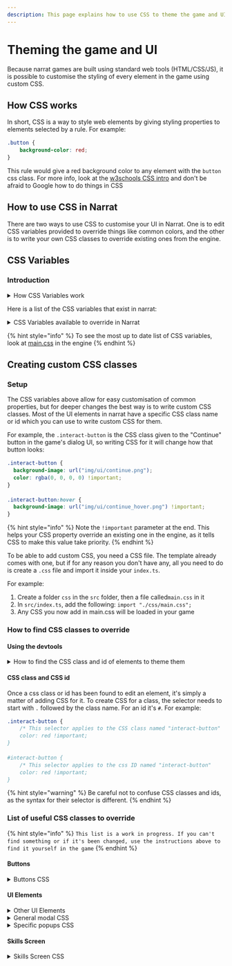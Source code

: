 ```yaml
---
description: This page explains how to use CSS to theme the game and UI
---
```


# Theming the game and UI

Because narrat games are built using standard web tools (HTML/CSS/JS), it is possible to customise the styling of every element in the game using custom CSS.

## How CSS works

In short, CSS is a way to style web elements by giving styling properties to elements selected by a rule. For example:

```css
.button {
    background-color: red;
}
```

This rule would give a red background color to any element with the `button` css class. For more info, look at the [w3schools CSS intro](https://www.w3schools.com/css/css\_intro.asp) and don't be afraid to Google how to do things in CSS

## How to use CSS in Narrat

There are two ways to use CSS to customise your UI in Narrat. One is to edit CSS variables provided to override things like common colors, and the other is to write your own CSS classes to override existing ones from the engine.

## CSS Variables

### Introduction

<details>

<summary>How CSS Variables work</summary>

A CSS variable is simply a CSS property value stored in a variable. This allows the user to reuse that variable in multiple places. Using variables for common colors, sizes, backgrounds or others can combine into an easy to edit theme. For example, here's some of the default CSS in Narrat:

```css
:root {
  --text-color: #d9e1f2;
  --light-1: hsl(210, 30%, 40%);
  --light-2: hsl(255, 30%, 50%);
  --light-background: linear-gradient(to right, var(--light-1), var(--light-2));
}

.button {
  background: var(--light-background);
  color: var(--text-color);
}

.input {
  background: var(--light-background);
  color: var(--text-color);
}
```

The CSS code above creates some variables to store specific colors, and those colors are then reused in various CSS classes. This means changing the value of `--text-color` will apply the change to all CSS using it



</details>

Here is a list of the CSS variables that exist in narrat:

<details>

<summary>CSS Variables available to override in Narrat</summary>

```css
:root {
  --bg-color: #131720;
  --text-color: #d9e1f2;
  --primary: hsl(255, 30%, 55%);
  --focus: hsl(210, 90%, 50%);
  --secondary: #42b983;
  --border-color: hsla(0, 0%, 100%, 0.2);
  --light-1: hsl(210, 30%, 40%);
  --light-2: hsl(255, 30%, 50%);
  --light-background: linear-gradient(to right, var(--light-1), var(--light-2));
  --shadow-1: hsla(236, 50%, 50%, 0.3);
  --shadow-2: hsla(236, 50%, 50%, 0.4);
  --hud-background: rgba(0, 0, 0, 0.4);
  --hud-text-color: var(--text-color);
  --notifications-bg: darkslateblue;

  --skills-text-background: rgba(0, 0, 0, 0.5);
  --skills-text-color: var(--text-color);
  --skills-level-background: rgba(0, 0, 0, 0.5);
  --skills-level-color: orange;
  --skills-xp-bar-height: 40px;

  --skill-check-name-color: orange;
  --skill-check-difficulty: orange;
  --skill-check-success: green;
  --skill-check-failed: red;
  --skill-check-color: orange;

  --dialog-choice-color: orange;
  --dialog-choice-hover-color: var(--text-color);
}
```

</details>

{% hint style="info" %}
To see the most up to date list of CSS variables, look at  [main.css](https://github.com/liana-pigeot/narrat/blob/main/src/sass/main.css#L6) in the engine
{% endhint %}

## Creating custom CSS classes

### Setup

The CSS variables above allow for easy customisation of common properties, but for deeper changes the best way is to write custom CSS classes. Most of the UI elements in narrat have a specific CSS class name or id which you can use to write custom CSS for them.

For example, the `.interact-button` is the CSS class given to the "Continue" button in the game's dialog UI, so writing CSS for it will change how that button looks:

```css
.interact-button {
  background-image: url("img/ui/continue.png");
  color: rgba(0, 0, 0, 0) !important;
}

.interact-button:hover {
  background-image: url("img/ui/continue_hover.png") !important;
}
```

{% hint style="info" %}
Note the `!important` parameter at the end. This helps your CSS property override an existing one in the engine, as it tells CSS to make this value take priority.
{% endhint %}

To be able to add custom CSS, you need a CSS file. The template already comes with one, but if for any reason you don't have any, all you need to do is create a `.css` file and import it inside your `index.ts`.

For example:

1. Create a folder `css` in the `src` folder, then a file called`main.css` in it
2. In `src/index.ts`, add the following: `import "./css/main.css";`
3. Any CSS you now add in main.css will be loaded in your game

### How to find CSS classes to override

#### Using the devtools

<details>

<summary>How to find the CSS class and id of elements to theme them</summary>

The easiest way to find a CSS class name or id to override for theming a game is to use the browser inspector (right-click -> inspect on Chrome or Firefox).

<img src="../.gitbook/assets/image (8).png" alt="" data-size="original">

The devtools have a list of all the elements on the page in the elements tab (bottom left in the screenshot). This tool shows a tree view of all the DOM elements that constitute a web page (the narrat UI is made of DOM elements)Available CSS classes to override

![](<../.gitbook/assets/image (28).png>)

Clicking on the arrow icon in the top left of the devtools opens a "picker" tool that allows clicking anywhere on the page to select an element in the elements view of the devtools. This makes it very easy to browse and find elements on a page.

Finding the css class or id for an element is then just a matter of looking at what's in the HTML for that element in the devtools after finding it with the picker:

![](<../.gitbook/assets/image (15).png>)

![](<../.gitbook/assets/image (27).png>)

Hovering elements in the elements tab also highlights them on the page.

The `class` property in an element is the CSS class name. Some elements also have an `id` property, which is the CSS id.



</details>

#### CSS class and CSS id

Once a css class or id has been found to edit an element, it's simply a matter of adding CSS for it. To create CSS for a class, the selector needs to start with `.` followed by the class name. For an id it's `#`. For example:

```css
.interact-button {
    /* This selector applies to the CSS class named "interact-button"
    color: red !important; 
}

#interact-button {
    /* This selector applies to the css ID named "interact-button"
    color: red !important; 
}
```

{% hint style="warning" %}
Be careful not to confuse CSS classes and ids, as the syntax for their selector is different.
{% endhint %}

### List of useful CSS classes to override

{% hint style="info" %}
`This list is a work in progress. If you can't find something or if it's been changed, use the instructions above to find it yourself in the game`
{% endhint %}

#### Buttons

<details>

<summary>Buttons CSS</summary>

`.button`: Generic base class applied to all buttons

![](<../.gitbook/assets/image (31).png>)

`.interact-button`: The "Continue" button during dialogue

![](<../.gitbook/assets/image (22).png>)

`.dialog-choice`: The selectable choices in the dialogue

![](<../.gitbook/assets/image (19).png>)

`.menu-button`: The two "start game" and "continue game" buttons

`.start-button`

![](<../.gitbook/assets/image (10).png>)

`.continue-button`

![](<../.gitbook/assets/image (26).png>)

</details>

#### UI Elements

<details>

<summary>Other UI Elements</summary>

.dialog-container: Contains all the dialog

![](<../.gitbook/assets/image (24).png>)

.dialog: The entire right-side box of the screen that is scrollable with all the dialog in it

![](<../.gitbook/assets/image (17).png>)

.menu-container

![](<../.gitbook/assets/image (4).png>)

\#menu-button (note that it's an id and not a class)

![](<../.gitbook/assets/image (30).png>)

\#skills-menu-button

![](<../.gitbook/assets/image (23).png>)

</details>

<details>

<summary>General modal CSS</summary>

.modal-mask: The half-opaque overlay on the page when a modal is open

![](<../.gitbook/assets/image (25).png>)

.modal-container: The container class for all modals

![](<../.gitbook/assets/image (7).png>)

.modal-header

![](<../.gitbook/assets/image (16).png>)

.close-button: The button to close modals

![](<../.gitbook/assets/image (6).png>)

.modal-body

![](<../.gitbook/assets/image (13).png>)

.modal-footer: There's a footer space that is currently unused in modals

![](<../.gitbook/assets/image (5).png>)

</details>

<details>

<summary>Specific popups CSS</summary>

Each modal in the game has its own CSS class applied to the `modal-container` to allow overriding things like width/height on a per-screen basis.

.menu-modal

![](<../.gitbook/assets/image (14).png>)

.skills-modal

![](<../.gitbook/assets/image (32).png>)



</details>

#### Skills Screen

<details>

<summary>Skills Screen CSS</summary>

.skills-container

![](<../.gitbook/assets/image (11).png>)

One thing worth knowing is the `.skills-container` class in the skills screen uses [CSS grid](https://learncssgrid.com/). To change how many columns there are per row, overriding the `grid-template-columns` works. For example:

```css
.skills-container {
    grid-template-columns: repeat(4, 1fr); /* The first number in repeat is the number of desired columbns */
    grid-gap: 30px 30px; /* Space between elements */
}
```

.skill-display: The individual tile for a skill

![](<../.gitbook/assets/image (29).png>)

.skill-title

![](<../.gitbook/assets/image (9).png>)

.skill-xp-container and .skill-xp-bar: skill-xp-container is the background of the xp progress bar, whereas skill-xp-bar is the inner bar that gets filled depending on the amount of xp

.skill-xp-text is also the text of the xp

![](<../.gitbook/assets/image (18).png>)

.skill-level

![](<../.gitbook/assets/image (21).png>)





</details>





